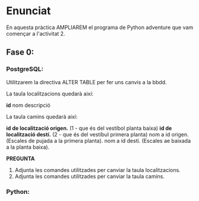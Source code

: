 # Enunciat

En aquesta pràctica AMPLIAREM el programa de Python adventure que vam començar a l'activitat 2.

## Fase 0:

### PostgreSQL:

Utilitzarem la directiva ALTER TABLE per fer uns canvis a la bbdd.

La taula localitzacions quedarà així:

**id**
nom
descripció

La taula camins quedarà així:

**id de localització origen.** (1 - que és del vestíbol planta baixa)
**id de localització destí.** (2 - que és del vestíbul primera planta)
nom a id origen. (Escales de pujada a la primera planta).
nom a id destí. (Escales ae baixada a la planta baixa).

**PREGUNTA**

1. Adjunta les comandes utilitzades per canviar la taula localitzacions.
2. Adjunta les comandes utilitzades per canviar la taula camins.


### Python:


